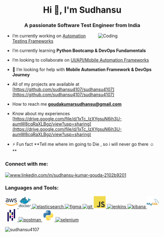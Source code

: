<h1 align="center">Hi 👋, I'm Sudhansu</h1>
<h3 align="center">A passionate Software Test Engineer from India</h3>
<img align="right" alt="Coding" width="200" src="https://res.cloudinary.com/dthpnue1d/image/upload/c_fill,g_faces,w_1280/c_scale,q_auto,f_auto,fl_lossy/Software_Testingbanner_be074c241d?_a=DAJAUVWIZAA0">

- I’m currently working on [Automation Testing Frameworks](https://github.com/sudhansu4107/Selenium_projects.git)

- I’m currently learning **Python Bootcamp & DevOps Fundamentals**

- I’m looking to collaborate on [UI/API/Mobile Automation Frameworks](https://github.com/sudhansu4107/UIRobot.git)

- 🤝 I’m looking for help with **Mobile Automation Framework & DevOps Journey**

- All of my projects are available at [https://github.com/sudhansu4107/sudhansu4107](https://github.com/sudhansu4107/sudhansu4107)

- How to reach me **goudakumarsudhansu@gmail.com**

- Know about my experiences [https://drive.google.com/file/d/1xTc_IzXYgsuN6ih3U-aumW8cqRaXLBgz/view?usp=sharing](https://drive.google.com/file/d/1xTc_IzXYgsuN6ih3U-aumW8cqRaXLBgz/view?usp=sharing)

- ⚡ Fun fact **Tell me where im going to Die , so i will never go there ☺️ **

<h3 align="left">Connect with me:</h3>
<p align="left">
<a href="https://linkedin.com/in/www.linkedin.com/in/sudhansu-kumar-gouda-2102b9201" target="blank"><img align="center" src="https://raw.githubusercontent.com/rahuldkjain/github-profile-readme-generator/master/src/images/icons/Social/linked-in-alt.svg" alt="www.linkedin.com/in/sudhansu-kumar-gouda-2102b9201" height="30" width="40" /></a>
</p>

<h3 align="left">Languages and Tools:</h3>
<p align="left"> <a href="https://aws.amazon.com" target="_blank" rel="noreferrer"> <img src="https://raw.githubusercontent.com/devicons/devicon/master/icons/amazonwebservices/amazonwebservices-original-wordmark.svg" alt="aws" width="40" height="40"/> </a> <a href="https://www.docker.com/" target="_blank" rel="noreferrer"> <img src="https://raw.githubusercontent.com/devicons/devicon/master/icons/docker/docker-original-wordmark.svg" alt="docker" width="40" height="40"/> </a> <a href="https://www.elastic.co" target="_blank" rel="noreferrer"> <img src="https://www.vectorlogo.zone/logos/elastic/elastic-icon.svg" alt="elasticsearch" width="40" height="40"/> </a> <a href="https://www.figma.com/" target="_blank" rel="noreferrer"> <img src="https://www.vectorlogo.zone/logos/figma/figma-icon.svg" alt="figma" width="40" height="40"/> </a> <a href="https://git-scm.com/" target="_blank" rel="noreferrer"> <img src="https://www.vectorlogo.zone/logos/git-scm/git-scm-icon.svg" alt="git" width="40" height="40"/> </a> <a href="https://developer.mozilla.org/en-US/docs/Web/JavaScript" target="_blank" rel="noreferrer"> <img src="https://raw.githubusercontent.com/devicons/devicon/master/icons/javascript/javascript-original.svg" alt="javascript" width="40" height="40"/> </a> <a href="https://www.jenkins.io" target="_blank" rel="noreferrer"> <img src="https://www.vectorlogo.zone/logos/jenkins/jenkins-icon.svg" alt="jenkins" width="40" height="40"/> </a> <a href="https://www.elastic.co/kibana" target="_blank" rel="noreferrer"> <img src="https://www.vectorlogo.zone/logos/elasticco_kibana/elasticco_kibana-icon.svg" alt="kibana" width="40" height="40"/> </a> <a href="https://www.mysql.com/" target="_blank" rel="noreferrer"> <img src="https://raw.githubusercontent.com/devicons/devicon/master/icons/mysql/mysql-original-wordmark.svg" alt="mysql" width="40" height="40"/> </a> <a href="https://pandas.pydata.org/" target="_blank" rel="noreferrer"> <img src="https://raw.githubusercontent.com/devicons/devicon/2ae2a900d2f041da66e950e4d48052658d850630/icons/pandas/pandas-original.svg" alt="pandas" width="40" height="40"/> </a> <a href="https://postman.com" target="_blank" rel="noreferrer"> <img src="https://www.vectorlogo.zone/logos/getpostman/getpostman-icon.svg" alt="postman" width="40" height="40"/> </a> <a href="https://www.python.org" target="_blank" rel="noreferrer"> <img src="https://raw.githubusercontent.com/devicons/devicon/master/icons/python/python-original.svg" alt="python" width="40" height="40"/> </a> <a href="https://www.selenium.dev" target="_blank" rel="noreferrer"> <img src="https://raw.githubusercontent.com/detain/svg-logos/780f25886640cef088af994181646db2f6b1a3f8/svg/selenium-logo.svg" alt="selenium" width="40" height="40"/> </a> </p>

<p><img align="center" src="https://github-readme-stats.vercel.app/api/top-langs?username=sudhansu4107&show_icons=true&locale=en&layout=compact" alt="sudhansu4107" /></p>
